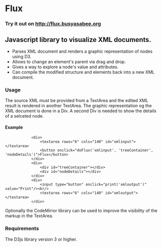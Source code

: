 # Flux #

### Try it out on http://flux.busyasabee.org

## Javascript library to visualize XML documents.
- Parses XML document and renders a graphic representation of nodes using D3.
- Allows to change an element's parent via drag and drop.
- Gives a way to explore a node's value and attributes.
- Can compile the modified structure and elements back into a new XML document.

### Usage
The source XML must be provided from a TextArea and the edited XML result is rendered in another TextArea.
The graphic representation og the XML document is done in a Div. A second Div is needed to show the details of a selceted node.

#### Example
```
			<div>
	  			<textarea rows="6" cols="140" id="xmlinput"></textarea> 
	  			<button onclick="doFlux('xmlinput', 'treeContainer', 'nodeDetails')">Flux</button>
		  	</div>
			<div>
		  		<div id="treeContainer"></div>
				<div id="nodeDetails"></div>
			</div>
		  	<div>
		  		<input type="button" onclick="print('xmloutput')" value="Print"/><br/>
		  		<textarea rows="6" cols="140" id="xmloutput"></textarea> 
		  	</div>
```
Optionally the CodeMirror library can be used to improve the visibility of the markup in the TextArea.
### Requirements
The D3js library version 3 or higher.
